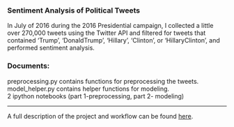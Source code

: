 ### Sentiment Analysis of Political Tweets

In July of 2016 during the 2016 Presidential campaign, I collected a little over 270,000 tweets using the Twitter API and filtered for tweets that contained ‘Trump’, ‘DonaldTrump’, ‘Hillary’, ‘Clinton’, or ‘HillaryClinton’, and performed sentiment analysis.

### Documents:  
preprocessing.py contains functions for preprocessing the tweets.  
model_helper.py contains helper functions for modeling.  
2 ipython notebooks (part 1-preprocessing, part 2- modeling)  

---

A full description of the project and workflow can be found [here](https://joomik.github.io/sentiment/).